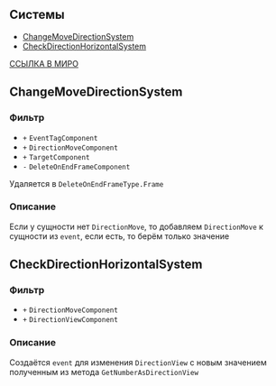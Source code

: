 ## Системы

-   [ChangeMoveDirectionSystem](#ChangeMoveDirectionSystem)
-   [CheckDirectionHorizontalSystem](#CheckDirectionHorizontalSystem)

[ССЫЛКА В МИРО](https://miro.com/app/board/uXjVPrjYGFk=/?moveToWidget=3458764607093380246&cot=10)

## ChangeMoveDirectionSystem

### Фильтр

-   `+` `EventTagComponent`
-   `+` `DirectionMoveComponent`
-   `+` `TargetComponent`
-   `-` `DeleteOnEndFrameComponent`

Удаляется в `DeleteOnEndFrameType.Frame`

### Описание

Если у сущности нет `DirectionMove`, то добавляем `DirectionMove` к сущности из `event`, если есть, то берём только значение

## CheckDirectionHorizontalSystem

### Фильтр

-   `+` `DirectionMoveComponent`
-   `+` `DirectionViewComponent`

### Описание

Создаётся `event` для изменения `DirectionView` с новым значением полученным из метода `GetNumberAsDirectionView`

